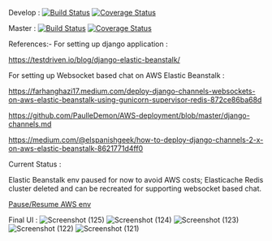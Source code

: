 Develop :
[![Build Status](https://app.travis-ci.com/gcivil-nyu-org/Wednesday-Fall2023-Team-4.svg?branch=develop)](https://app.travis-ci.com/gcivil-nyu-org/Wednesday-Fall2023-Team-4)
[![Coverage Status](https://coveralls.io/repos/github/gcivil-nyu-org/Wednesday-Fall2023-Team-4/badge.svg?branch=develop)](https://coveralls.io/github/gcivil-nyu-org/Wednesday-Fall2023-Team-4?branch=develop)

Master :
[![Build Status](https://app.travis-ci.com/gcivil-nyu-org/Wednesday-Fall2023-Team-4.svg?branch=master)](https://app.travis-ci.com/gcivil-nyu-org/Wednesday-Fall2023-Team-4)
[![Coverage Status](https://coveralls.io/repos/github/gcivil-nyu-org/Wednesday-Fall2023-Team-4/badge.svg?branch=master)](https://coveralls.io/github/gcivil-nyu-org/Wednesday-Fall2023-Team-4?branch=master)

References:-
For setting up django application :

https://testdriven.io/blog/django-elastic-beanstalk/

For setting up Websocket based chat on AWS Elastic Beanstalk :

https://farhanghazi17.medium.com/deploy-django-channels-websockets-on-aws-elastic-beanstalk-using-gunicorn-supervisor-redis-872ce86ba68d

https://github.com/PaulleDemon/AWS-deployment/blob/master/django-channels.md

https://medium.com/@elspanishgeek/how-to-deploy-django-channels-2-x-on-aws-elastic-beanstalk-8621771d4ff0

Current Status :

Elastic Beanstalk env paused for now to avoid AWS costs;
Elasticache Redis cluster deleted and can be recreated for supporting websocket based chat.

[Pause/Resume AWS env](https://jun711.github.io/aws/how-to-pause-or-stop-elastic-beanstalk-environment-from-running/)


Final UI :
![Screenshot (125)](https://github.com/himanshu1196/RoomieRendezvous/assets/14277620/55d7b80b-9fe4-4b53-a7a7-c6235853bfce)
![Screenshot (124)](https://github.com/himanshu1196/RoomieRendezvous/assets/14277620/0826df4e-dc52-4507-83e4-15d90c98e9e3)
![Screenshot (123)](https://github.com/himanshu1196/RoomieRendezvous/assets/14277620/812d112d-c86d-4f5f-95ce-627fc18ba04d)
![Screenshot (122)](https://github.com/himanshu1196/RoomieRendezvous/assets/14277620/093c5507-a8be-4681-942c-f5991561ac1b)
![Screenshot (121)](https://github.com/himanshu1196/RoomieRendezvous/assets/14277620/1547a488-2dcf-4907-8940-b3f992d8d0a6)
